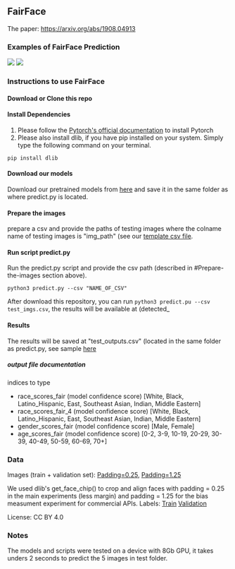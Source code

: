 ## FairFace

The paper: https://arxiv.org/abs/1908.04913

### Examples of FairFace Prediction
![](https://github.com/dchen236/FairFace/blob/master/examples/female.png|width=500px)
![](https://github.com/dchen236/FairFace/blob/master/examples/male.png|width=100px)

### Instructions to use FairFace

#### Download or Clone this repo

#### Install Dependencies
1. Please follow the [Pytorch's official documentation](https://pytorch.org/get-started/locally/) to install Pytorch
2. Please also install dlib, if you have pip installed on your system. Simply type the following command on your terminal.

```
pip install dlib
```

#### Download our models
Download our pretrained models from [here](https://drive.google.com/file/d/1SSfZLl-KoOkK_51cnk9S-Lm55g18mBX7/view?usp=sharing) and save it in the same folder as where predict.py is located. 

#### Prepare the images
prepare a csv and provide the paths of testing images where the colname name of testing images is "img_path" (see our [template csv file](https://github.com/dchen236/FairFace/blob/master/test_imgs.csv).


#### Run script predict.py
Run the predict.py script and provide the csv path (described in #Prepare-the-images section above).
```
python3 predict.py --csv "NAME_OF_CSV"
```
After download this repository, you can run `python3 predict.pu --csv test_imgs.csv`, the results will be available at (detected_
#### Results
The results will be saved at "test_outputs.csv" (located in the same folder as predict.py, see sample [here](https://github.com/dchen236/FairFace/blob/master/test_outputs.csv)

##### output file documentation
indices to type
- race_scores_fair (model confidence score)   [White, Black, Latino_Hispanic, East, Southeast Asian, Indian, Middle Eastern]
- race_scores_fair_4 (model confidence score) [White, Black, Latino_Hispanic, East, Southeast Asian, Indian, Middle Eastern]
- gender_scores_fair (model confidence score) [Male, Female]
- age_scores_fair (model confidence score)    [0-2, 3-9, 10-19, 20-29, 30-39, 40-49, 50-59, 60-69, 70+]

### Data
Images (train + validation set): [Padding=0.25](https://drive.google.com/file/d/1Z1RqRo0_JiavaZw2yzZG6WETdZQ8qX86/view), [Padding=1.25](https://drive.google.com/file/d/1g7qNOZz9wC7OfOhcPqH1EZ5bk1UFGmlL/view)

We used dlib's get_face_chip() to crop and align faces with padding = 0.25 in the main experiments (less margin) and padding = 1.25 for the bias measument experiment for commercial APIs.
Labels: [Train](https://drive.google.com/file/d/1i1L3Yqwaio7YSOCj7ftgk8ZZchPG7dmH/view) [Validation](https://drive.google.com/file/d/1wOdja-ezstMEp81tX1a-EYkFebev4h7D/view)

License: CC BY 4.0

### Notes
The models and scripts were tested on a device with 8Gb GPU, it takes unders 2 seconds to predict the 5 images in test folder.
